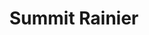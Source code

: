 ---
external_url: http://summitgoals.com/ascents/2018/06/21/rainier.html
title: Summit Rainier
image: /media/img/posts/goals/2018-06-20-rainier/rainier.jpg
description: This is a case study of my successful summit attempt of Mt. Rainier via the Ingraham Glacier Direct route in June of 2018. I made the climb with two friends I met while completing the Alpine Institute's "Alpine Mountaineering and Technical Leadership course" in April of 2017.
category: goal
og_title: 
og_description:
og_image: /media/img/posts/goals/2018-06-20-rainier/rainier.jpg
og_type: website
tags: 
- activity
---